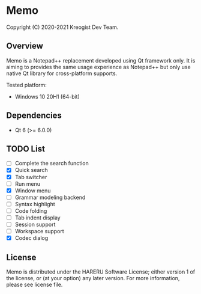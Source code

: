 # Memo

Copyright (C) 2020-2021 Kreogist Dev Team.

## Overview

Memo is a Notepad++ replacement developed using Qt framework only. It is aiming to provides the same usage experience as Notepad++ but only use native Qt library for cross-platform supports.

Tested platform:

- Windows 10 20H1 (64-bit)

## Dependencies

- Qt 6 (>= 6.0.0)

## TODO List

- [ ] Complete the search function
- [x] Quick search
- [x] Tab switcher
- [ ] Run menu
- [x] Window menu
- [ ] Grammar modeling backend
- [ ] Syntax highlight
- [ ] Code folding
- [ ] Tab indent display
- [ ] Session support
- [ ] Workspace support
- [x] Codec dialog

## License

Memo is distributed under the HARERU Software License; either version 1 of the license, or (at your option) any later version. For more information, please see license file.
